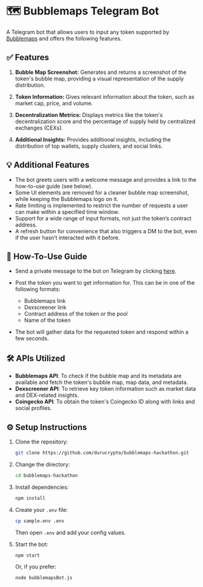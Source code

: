 # 🗺️ Bubblemaps Telegram Bot

A Telegram bot that allows users to input any token supported by [Bubblemaps](https://www.bubblemaps.io) and offers the following features.

## ✅ Features

1. **Bubble Map Screenshot:**
   Generates and returns a screenshot of the token's bubble map, providing a visual representation of the supply distribution.

2. **Token Information:**
   Gives relevant information about the token, such as market cap, price, and volume.

3. **Decentralization Metrics:**
   Displays metrics like the token's decentralization score and the percentage of supply held by centralized exchanges (CEXs).

4. **Additional Insights:**
   Provides additional insights, including the distribution of top wallets, supply clusters, and social links.

## 💡 Additional Features

- The bot greets users with a welcome message and provides a link to the how-to-use guide (see below).
- Some UI elements are removed for a cleaner bubble map screenshot, while keeping the Bubblemaps logo on it.
- Rate limiting is implemented to restrict the number of requests a user can make within a specified time window.
- Support for a wide range of input formats, not just the token’s contract address.
- A refresh button for convenience that also triggers a DM to the bot, even if the user hasn’t interacted with it before.

## 📘 How-To-Use Guide

- Send a private message to the bot on Telegram by clicking [here](https://t.me/Bubblemaps_Hackathon_Bot).
- Post the token you want to get information for. This can be in one of the following formats:
  - Bubblemaps link
  - Dexscreener link  
  - Contract address of the token or the pool
  - Name of the token

- The bot will gather data for the requested token and respond within a few seconds.

## 🛠️ APIs Utilized

- **Bubblemaps API**: To check if the bubble map and its metadata are available and fetch the token's bubble map, map data, and metadata.
- **Dexscreener API**: To retrieve key token information such as market data and DEX-related insights.
- **Coingecko API**: To obtain the token's Coingecko ID along with links and social profiles.

## ⚙️ Setup Instructions

1. Clone the repository:

    ```bash
    git clone https://github.com/durucrypto/bubblemaps-hackathon.git
    ```

2. Change the directory:

    ```bash
    cd bubblemaps-hackathon
    ```

3. Install dependencies:

    ```bash
    npm install
    ```

4. Create your `.env` file:

    ```bash
    cp sample.env .env
    ```

    Then open `.env` and add your config values.

5. Start the bot:

    ```bash
    npm start
    ```

    Or, if you prefer:

    ```bash
    node bubblemapsBot.js
    ```
